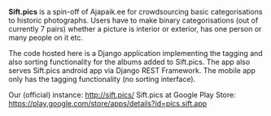 <b>Sift.pics</b> is a spin-off of Ajapaik.ee for crowdsourcing basic categorisations to historic photographs. Users have to make binary categorisations (out of currently 7 pairs) whether a picture is interior or exterior, has one person or many people on it etc.

The code hosted here is a Django application implementing the tagging and also sorting functionality for the albums added to Sift.pics. The app also serves Sift.pics android app via Django REST Framework. The mobile app only has the tagging functionality (no sorting interface).

Our (official) instance: http://sift.pics/
Sift.pics at Google Play Store:
https://play.google.com/store/apps/details?id=pics.sift.app
